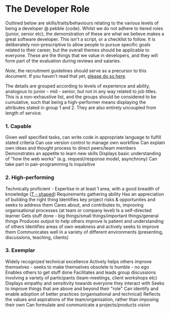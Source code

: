 # The Developer Role

Outlined below are skills/traits/behaviours relating to the various levels of being a developer @ pebble {code}. Whilst we do not adhere to tiered roles (junior, senior etc), the demonstration of these are what we believe makes a great software developer. This isn't a script, or a checklist to follow. It is deliberately non-prescriptive to allow people to pursue specific goals related to their career, but the overall themes should be applicable to everyone. These are the things that we value in developers, and they will form part of the evaluation during reviews and salaries.

*Note*, the recruitment guidelines should serve as a precursor to this document. If you haven't read that yet, [please do so here](https://github.com/pebblecode/pebble-handbook/tree/master/great-people/hiring-great-talent/developer).

The details are grouped according to levels of experience and ability, analogous to junior - mid - senior, but not in any way related to job titles. This is a non-exhaustive list, and the groups should be considered to be cumulative, such that being a high-performer means displaying the attributes stated in group 1 and 2. They are also entirely uncoupled from length of service.

### 1. Capable
Given well specified tasks, can write code in appropriate language to fulfill stated criteria
Can use version control to manage own workflow
Can explain own ideas and thought process to direct peers/team members
Demonstrates an appetite to learn new skills
Displays basic understanding of "how the web works" (e.g. request/response model, asynchrony)
Can take part in pair-programming
Is inquisitive


### 2. High-performing
Technically proficient - Expertise in at least 1 area, with a good breadth of knowledge ([T - shaped](https://en.wikipedia.org/wiki/T-shaped_skills))
Requirements gathering ability
Has an appreciation of building the right thing
Identifies key project risks & opportunites and seeks to address them
Cares about, and contributes to, improving organisational processes (at team or company level)
Is a self-directed learner
Gets stuff done - big things/small things/important things/general things
Produces output to help others improve
Is patient and understanding of others
Identifies areas of own weakness and actively seeks to improve them
Communicates well in a variety of different environments (presenting, discussions, teaching, clients)


### 3. Exemplar
Widely recognized technical excellence
Actively helps others improve themselves - seeks to make themselves obsolete
Is humble - no ego
Enables others to get stuff done
Facilitates and leads group discussions involving a variety of participants (team-meetings, client workshops etc)
Displays empathy and sensitivity towards everyone they interact with
Seeks to improve things that are above and beyond their "role"
Can identify and enable adoption of better practices (organisational and technical)
Reflects the values and aspirations of the team/organisation, rather than imposing their own
Can formulate and communicate a projects/products vision
